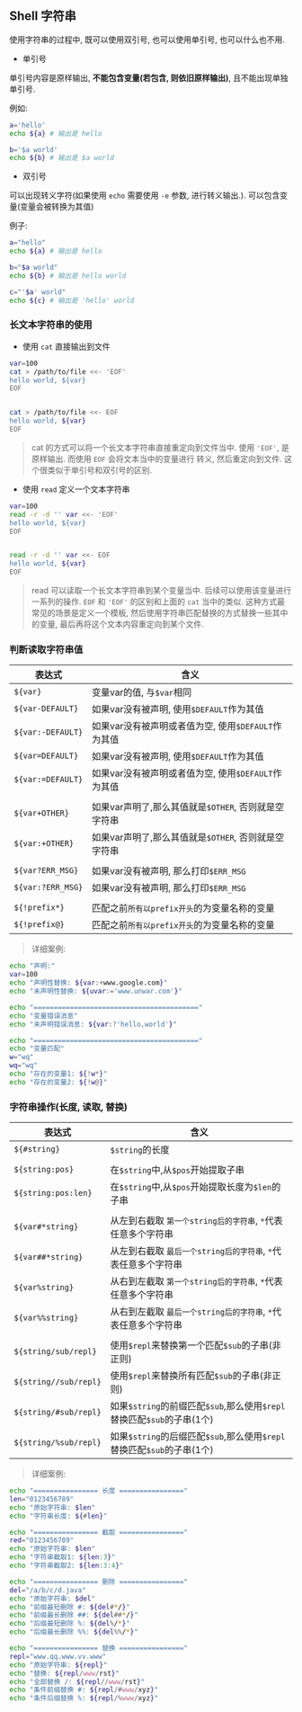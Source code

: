 ## Shell 字符串

使用字符串的过程中, 既可以使用双引号, 也可以使用单引号, 也可以什么也不用.

- 单引号

单引号内容是原样输出, **不能包含变量(若包含, 则依旧原样输出)**, 且不能出现单独单引号.

例如:

```bash
a='hello'
echo ${a} # 输出是 hello

b='$a world'
echo ${b} # 输出是 $a world
```


- 双引号

可以出现转义字符(如果使用 `echo` 需要使用 `-e` 参数, 进行转义输出.). 可以包含变量(变量会被转换为其值)

例子:

```bash
a="hello"
echo ${a} # 输出是 hello

b="$a world"
echo ${b} # 输出是 hello world

c="'$a' world"
echo ${c} # 输出是 'hello' world
```

### 长文本字符串的使用

- 使用 `cat` 直接输出到文件

```bash
var=100
cat > /path/to/file <<- 'EOF'
hello world, ${var}
EOF


cat > /path/to/file <<- EOF
hello world, ${var}
EOF
```

> cat 的方式可以将一个长文本字符串直接重定向到文件当中. 使用 `'EOF'`, 是原样输出. 而使用 `EOF` 会将文本当中的变量进行
转义, 然后重定向到文件. 这个很类似于单引号和双引号的区别. 


- 使用 `read` 定义一个文本字符串

```bash
var=100
read -r -d '' var <<- 'EOF'
hello world, ${var}
EOF


read -r -d '' var <<- EOF
hello world, ${var}
EOF
```

> read 可以读取一个长文本字符串到某个变量当中. 后续可以使用该变量进行一系列的操作. `EOF` 和 `'EOF'` 的区别和上面的 
`cat` 当中的类似.
> 这种方式最常见的场景是定义一个模板, 然后使用字符串匹配替换的方式替换一些其中的变量, 最后再将这个文本内容重定向到某个文件.


### 判断读取字符串值

|  表达式            | 含义                                          |
| ----------------- | ---------------------------------------------|
| `${var}`          | 变量var的值, 与`$var`相同 |
| `${var-DEFAULT}`  | 如果var没有被声明, 使用`$DEFAULT`作为其值 |
| `${var:-DEFAULT}` | 如果var没有被声明或者值为空, 使用`$DEFAULT`作为其值 |
| `${var=DEFAULT}`  | 如果var没有被声明, 使用`$DEFAULT`作为其值 |
| `${var:=DEFAULT}` | 如果var没有被声明或者值为空, 使用`$DEFAULT`作为其值 |
|                   |                                    |
| `${var+OTHER}`    | 如果var声明了,那么其值就是`$OTHER`, 否则就是空字符串 |
| `${var:+OTHER}`   | 如果var声明了,那么其值就是`$OTHER`, 否则就是空字符串 |
|                   |                                 |
| `${var?ERR_MSG}`  | 如果var没有被声明, 那么打印`$ERR_MSG` |
| `${var:?ERR_MSG}` | 如果var没有被声明, 那么打印`$ERR_MSG` |
|                   |                                 |
| `${!prefix*}`     | 匹配之前`所有以prefix开头`的为变量名称的变量 |
| `${!prefix@}`     | 匹配之前`所有以prefix开头`的为变量名称的变量 |


> 详细案例:

```bash
echo "声明:"
var=100
echo "声明性替换: ${var:+www.google.com}"
echo "未声明性替换: ${uvar:='www.unwar.com'}"

echo "========================================="
echo "变量错误消息"
echo "未声明错误消息: ${var:?'hello,world'}"

echo "========================================="
echo "变量匹配"
w="wq"
wq="wq"
echo "存在的变量1: ${!w*}"
echo "存在的变量2: ${!w@}"
```


### 字符串操作(长度, 读取, 替换)

| 表达式                 | 含义            |
| --------------------- | -------------- |
| `${#string}`           | `$string`的长度 |
|                       |                                                             |
| `${string:pos}`       | 在`$string`中,从`$pos`开始提取子串 |
| `${string:pos:len}`   | 在`$string`中,从`$pos`开始提取长度为`$len`的子串 |
|                       |                                                             |
| `${var#*string}`      | 从左到右截取 `第一个string后的字符串`, `*`代表任意多个字符串 |
| `${var##*string}`     | 从左到右截取 `最后一个string后的字符串`, `*`代表任意多个字符串 |
| `${var%string}`       | 从右到左截取 `第一个string后的字符串`, `*`代表任意多个字符串 |
| `${var%%string}`      | 从右到左截取 `最后一个string后的字符串`, `*`代表任意多个字符串 |
|                       |                                                             |
| `${string/sub/repl}`  | 使用`$repl`来替换第一个匹配`$sub`的子串(非正则) |
| `${string//sub/repl}` | 使用`$repl`来替换所有匹配`$sub`的子串(非正则) |
| `${string/#sub/repl}` | 如果`$string`的前缀匹配`$sub`,那么使用`$repl`替换匹配`$sub`的子串(1个) |
| `${string/%sub/repl}` | 如果`$string`的后缀匹配`$sub`,那么使用`$repl`替换匹配`$sub`的子串(1个) |


> 详细案例:

```bash
echo "================ 长度 ================"
len="0123456789"
echo "原始字符串: $len"
echo "字符串长度: ${#len}"

echo "================ 截取 ================"
red="0123456789"
echo "原始字符串: $len"
echo "字符串截取1: ${len:3}"
echo "字符串截取2: ${len:3:4}"

echo "================ 删除 ================"
del="/a/b/c/d.java"
echo "原始字符串: $del"
echo "前缀最短删除 #: ${del#*/}"
echo "前缀最长删除 ##: ${del##*/}"
echo "后缀最短删除 %: ${del%/*}"
echo "后缀最长删除 %%: ${del%%/*}"

echo "================ 替换 ================"
repl="www.qq.www.vv.www"
echo "原始字符串: ${repl}"
echo "替换: ${repl/www/rst}"
echo "全部替换 /: ${repl//www/rst}"
echo "条件前缀替换 #: ${repl/#www/xyz}"
echo "条件后缀替换 %: ${repl/%www/xyz}"
```